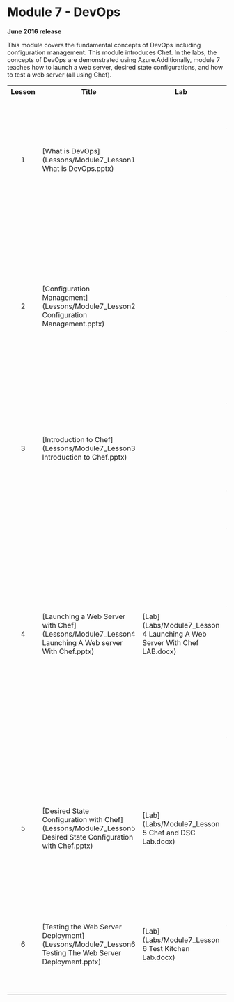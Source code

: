 <html lang="en">
   <head>
      <meta charset="utf-8">
      <meta http-equiv="X-UA-Compatible" content="IE=edge">
      <meta name="viewport" content="width=device-width, initial-scale=1">
	    <link rel="stylesheet" href="style.css">
   </head>
   <body id="home">
      <div class="container">
         <div class="jumbotron">
            <h1>Module 7 - DevOps</h1>
            <p><b>June 2016 release</b></p>
            <p>This module covers the fundamental concepts of DevOps including configuration management. This module introduces Chef. In the labs, the concepts of DevOps are demonstrated using Azure.Additionally, module 7 teaches how to launch a web server, desired state configurations, and how to test a web server (all using Chef).</p>
         </div>
      </div>
      <div class="panel-body">
               <table class="table table-bordered table-hover">
                  <col>
                  <col>
                  <col>
                  <tr>
                     <th>Lesson</th>
                     <th align="center">Title</th>
                     <th>Lab</th>
                     <th>Objectives</th>
                  </tr>
                  <tr>
                     <td align="center">1</td>
                     <td>[What is DevOps](Lessons/Module7_Lesson1 What is DevOps.pptx)</td>
                     <td></td>
                     <td>Explain the difference between traditional Development and Operations<br>
Define DevOps <br>
Understand why the Enterprise is embracing the DevOps methodology<br>
Summarize the DevOps mindset
                     </td>
                  </tr>
                  <tr>
                     <td align="center">2</td>
                     <td>[Configuration Management](Lessons/Module7_Lesson2 Configuration Management.pptx)</td>
                     <td></td>
                     <td>Define configuration management and infrastructure automation<br>
			 Know the leading configuration management tools and platforms<br>
			 Explain how integration with the cloud changes implementation<br>
			 Review configuration management examples
                     </td>
                  </tr>
                  <tr>
                     <td align="center">3</td>
                     <td>[Introduction to Chef](Lessons/Module7_Lesson3 Introduction to Chef.pptx)</td>
                     <td></td>
                     <td>Explain Chef terminology and architecture<br>
			 Build basic cookbooks and recipes<br>
			 Utilize Windows resources like powershell_script and registry_key<br>
			 Understand how to interface with a Chef Server
                     </td>
                  </tr>
                  <tr>
                     <td align="center">4</td>
                     <td>[Launching a Web Server with Chef](Lessons/Module7_Lesson4 Launching A Web server With Chef.pptx)</td>
                     <td>[Lab](Labs/Module7_Lesson 4 Launching A Web Server With Chef LAB.docx)</td>
                     <td>Understand the purpose and functionality of a web server<br>
			 Launch a virtual CentOS and Windows instance <br>
			 Install the Chef Development Kit (ChefDK) onto the instances<br>
			 Write a Chef recipe to Install, Start and Configure Apache (for Linux) and IIS (for Windows) web servers<br>
			 Use the chef-client command in local-mode to converge the node<br>
			 Visually verify that a web server is running on each instance
                     </td>
                  </tr>
                  <tr>
                     <td align="center">5</td>
                     <td>[Desired State Configuration with Chef](Lessons/Module7_Lesson5 Desired State Configuration with Chef.pptx)</td>
                     <td>[Lab](Labs/Module7_Lesson 5 Chef and DSC Lab.docx)</td>
                     <td>Explain what Desired State Configuration (DSC) does<br>
			 Understand the benefits of managing DSC with Chef<br>
			 Decide when to use Chef vs DSC resources<br>
			 Utilize the dsc_script and dsc_resource inside a recipe
                     </td>
                  </tr>
                  <tr>
                     <td align="center">6</td>
                     <td>[Testing the Web Server Deployment](Lessons/Module7_Lesson6 Testing The Web Server Deployment.pptx)</td>
                     <td>[Lab](Labs/Module7_Lesson 6 Test Kitchen Lab.docx)</td>
                     <td>Understand why DevOps engineers test their code<br>
			 Explain several different types of software testing<br>
			 Implement an Integration Test using Test Kitchen
                     </td>
                  </tr>
            </table>
        </div>
     </body>
</html>
